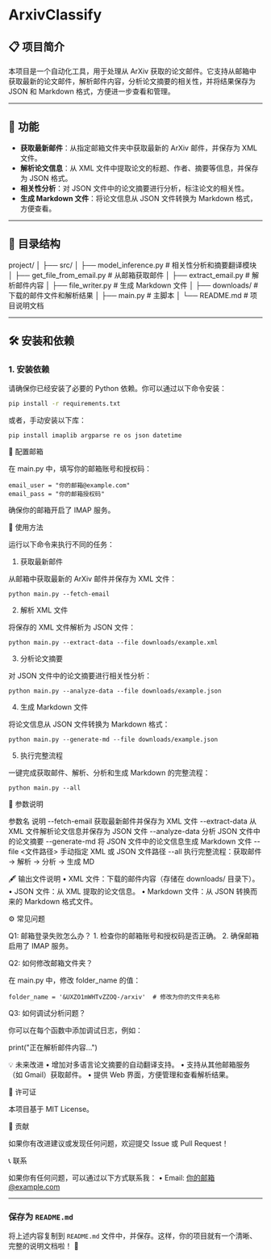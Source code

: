 # ArxivClassify



## 📋 项目简介

本项目是一个自动化工具，用于处理从 ArXiv 获取的论文邮件。它支持从邮箱中获取最新的论文邮件，解析邮件内容，分析论文摘要的相关性，并将结果保存为 JSON 和 Markdown 格式，方便进一步查看和管理。

---

## 🚀 功能

- **获取最新邮件**：从指定邮箱文件夹中获取最新的 ArXiv 邮件，并保存为 XML 文件。
- **解析论文信息**：从 XML 文件中提取论文的标题、作者、摘要等信息，并保存为 JSON 格式。
- **相关性分析**：对 JSON 文件中的论文摘要进行分析，标注论文的相关性。
- **生成 Markdown 文件**：将论文信息从 JSON 文件转换为 Markdown 格式，方便查看。

---

## 📂 目录结构

project/
│
├── src/
│   ├── model_inference.py      # 相关性分析和摘要翻译模块
│   ├── get_file_from_email.py  # 从邮箱获取邮件
│   ├── extract_email.py        # 解析邮件内容
│   ├── file_writer.py          # 生成 Markdown 文件
│
├── downloads/                  # 下载的邮件文件和解析结果
│
├── main.py                     # 主脚本
│
└── README.md                   # 项目说明文档

---

## 🛠️ 安装和依赖

### **1. 安装依赖**
请确保你已经安装了必要的 Python 依赖。你可以通过以下命令安装：
```bash
pip install -r requirements.txt
```
或者，手动安装以下库：
```
pip install imaplib argparse re os json datetime
```
🔑 配置邮箱

在 main.py 中，填写你的邮箱账号和授权码：
```
email_user = "你的邮箱@example.com"
email_pass = "你的邮箱授权码"
```
确保你的邮箱开启了 IMAP 服务。

📖 使用方法

运行以下命令来执行不同的任务：

1. 获取最新邮件

从邮箱中获取最新的 ArXiv 邮件并保存为 XML 文件：
```
python main.py --fetch-email
```
2. 解析 XML 文件

将保存的 XML 文件解析为 JSON 文件：
```
python main.py --extract-data --file downloads/example.xml
```
3. 分析论文摘要

对 JSON 文件中的论文摘要进行相关性分析：
```
python main.py --analyze-data --file downloads/example.json
```
4. 生成 Markdown 文件

将论文信息从 JSON 文件转换为 Markdown 格式：
```
python main.py --generate-md --file downloads/example.json
```
5. 执行完整流程

一键完成获取邮件、解析、分析和生成 Markdown 的完整流程：
```
python main.py --all
```
📌 参数说明

参数名	说明
--fetch-email	获取最新邮件并保存为 XML 文件
--extract-data	从 XML 文件解析论文信息并保存为 JSON 文件
--analyze-data	分析 JSON 文件中的论文摘要
--generate-md	将 JSON 文件中的论文信息生成 Markdown 文件
--file <文件路径>	手动指定 XML 或 JSON 文件路径
--all	执行完整流程：获取邮件 → 解析 → 分析 → 生成 MD

🖋️ 输出文件说明
	•	XML 文件：下载的邮件内容（存储在 downloads/ 目录下）。
	•	JSON 文件：从 XML 提取的论文信息。
	•	Markdown 文件：从 JSON 转换而来的 Markdown 格式文件。

⚙️ 常见问题

Q1: 邮箱登录失败怎么办？
	1.	检查你的邮箱账号和授权码是否正确。
	2.	确保邮箱启用了 IMAP 服务。

Q2: 如何修改邮箱文件夹？

在 main.py 中，修改 folder_name 的值：
```
folder_name = '&UXZO1mWHTvZZOQ-/arxiv'  # 修改为你的文件夹名称
```
Q3: 如何调试分析问题？

你可以在每个函数中添加调试日志，例如：

print("正在解析邮件内容...")

💡 未来改进
	•	增加对多语言论文摘要的自动翻译支持。
	•	支持从其他邮箱服务（如 Gmail）获取邮件。
	•	提供 Web 界面，方便管理和查看解析结果。

📜 许可证

本项目基于 MIT License。

🤝 贡献

如果你有改进建议或发现任何问题，欢迎提交 Issue 或 Pull Request！

📞 联系

如果你有任何问题，可以通过以下方式联系我：
	•	Email: 你的邮箱@example.com

---

### **保存为 `README.md`**
将上述内容复制到 `README.md` 文件中，并保存。这样，你的项目就有一个清晰、完整的说明文档啦！ 🎉
